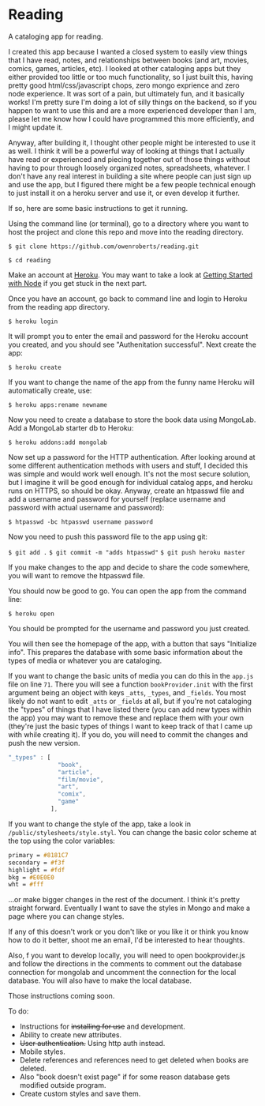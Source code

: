 Reading
=======

A cataloging app for reading.

I created this app because I wanted a closed system to easily view things that I have read, notes, and relationships between books (and art, movies, comics, games, articles, etc).  I looked at other cataloging apps but they either provided too little or too much functionality, so I just built this, having pretty good html/css/javascript chops, zero mongo exprience and zero node experience.  It was sort of a pain, but ultimately fun, and it basically works!  I'm pretty sure I'm doing a lot of silly things on the backend, so if you happen to want to use this and are a more experienced developer than I am, please let me know how I could have programmed this more efficiently, and I might update it.  

Anyway, after building it, I thought other people might be interested to use it as well.  I think it will be a powerful way of looking at things that I actually have read or experienced and piecing together out of those things without having to pour through loosely organized notes, spreadsheets, whatever.  I don't have any real interest in building a site where people can just sign up and use the app, but I figured there might be a few people technical enough to just install it on a heroku server and use it, or even develop it further.

If so, here are some basic instructions to get it running.



Using the command line (or terminal), go to a directory where you want to host the project and clone this repo and move into the reading directory.

`$ git clone https://github.com/owenroberts/reading.git`

`$ cd reading`

Make an account at [Heroku](https://www.heroku.com/).  You may want to take a look at [Getting Started with Node](https://devcenter.heroku.com/articles/getting-started-with-nodejs#introduction) if you get stuck in the next part.

Once you have an account, go back to command line and login to Heroku from the reading app directory.

`$ heroku login`

It will prompt you to enter the email and password for the Heroku account you created, and you should see "Authenitation successful".  Next create the app:

`$ heroku create`

If you want to change the name of the app from the funny name Heroku will automatically create, use:

`$ heroku apps:rename newname`

Now you need to create a database to store the book data using MongoLab.  Add a MongoLab starter db to Heroku:

`$ heroku addons:add mongolab`

Now set up a password for the HTTP authentication.  After looking around at some different authentication methods with users and stuff, I decided this was simple and would work well enough.  It's not the most secure solution, but I imagine it will be good enough for individual catalog apps, and heroku runs on HTTPS, so should be okay.  Anyway, create an htpasswd file and add a username and password for yourself (replace username and password with actual username and password):

`$ htpasswd -bc htpasswd username password`

Now you need to push this password file to the app using git:

`$ git add .`
`$ git commit -m "adds htpasswd"`
`$ git push heroku master`

If you make changes to the app and decide to share the code somewhere, you will want to remove the htpasswd file.

You should now be good to go.  You can open the app from the command line:

`$ heroku open`

You should be prompted for the username and password you just created.

You will then see the homepage of the app, with a button that says "Initialize info".  This prepares the database with some basic information about the types of media or whatever you are cataloging. 

If you want to change the basic units of media you can do this in the `app.js` file on line `71`.  There you will see a function `bookProvider.init` with the first argument being an object with keys `_atts`, `_types`, and `_fields`.  You most likely do not want to edit `_atts` or `_fields` at all, but if you're not cataloging the "types" of things that I have listed there (you can add new types within the app) you may want to remove these and replace them with your own (they're just the basic types of things I want to keep track of that I came up with while creating it).  If you do, you will need to commit the changes and push the new version.

```javascript
"_types" : [
              "book",
              "article",
              "film/movie",
              "art",
              "comix",
              "game"
            ],
```

If you want to change the style of the app, take a look in `/public/stylesheets/style.styl`.  You can change the basic color scheme at the top using the color variables:

```css
primary = #8181C7
secondary = #f3f
highlight = #fdf
bkg = #E0E0E0
wht = #fff
```
...or make bigger changes in the rest of the document.  I think it's pretty straight forward.  Eventually I want to save the styles in Mongo and make a page where you can change styles.

If any of this doesn't work or you don't like or you like it or think you know how to do it better, shoot me an email, I'd be interested to hear thoughts.

Also, f you want to develop locally, you will need to open bookprovider.js and follow the directions in the comments to comment out the database connection for mongolab and uncomment the connection for the local database.  You will also have to make the local database.

Those instructions coming soon.

To do:
- Instructions for ~~installing for use~~ and development.
- Ability to create new attributes.
- ~~User authentication.~~ Using http auth instead.
- Mobile styles.
- Delete references and references need to get deleted when books are deleted.
- Also "book doesn't exist page" if for some reason database gets modified outside program.
- Create custom styles and save them.
